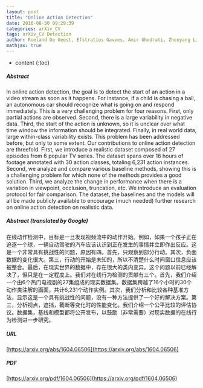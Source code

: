 ```yaml
---
layout: post
title: "Online Action Detection"
date: 2016-08-30 09:29:39
categories: arXiv_CV
tags: arXiv_CV Detection
author: Roeland De Geest, Efstratios Gavves, Amir Ghodrati, Zhenyang Li, Cees Snoek, Tinne Tuytelaars
mathjax: true
---
```


* content
{:toc}

##### Abstract
In online action detection, the goal is to detect the start of an action in a video stream as soon as it happens. For instance, if a child is chasing a ball, an autonomous car should recognize what is going on and respond immediately. This is a very challenging problem for four reasons. First, only partial actions are observed. Second, there is a large variability in negative data. Third, the start of the action is unknown, so it is unclear over what time window the information should be integrated. Finally, in real world data, large within-class variability exists. This problem has been addressed before, but only to some extent. Our contributions to online action detection are threefold. First, we introduce a realistic dataset composed of 27 episodes from 6 popular TV series. The dataset spans over 16 hours of footage annotated with 30 action classes, totaling 6,231 action instances. Second, we analyze and compare various baseline methods, showing this is a challenging problem for which none of the methods provides a good solution. Third, we analyze the change in performance when there is a variation in viewpoint, occlusion, truncation, etc. We introduce an evaluation protocol for fair comparison. The dataset, the baselines and the models will all be made publicly available to encourage (much needed) further research on online action detection on realistic data.

##### Abstract (translated by Google)
在线动作检测中，目标是一旦发现视频流中的动作开始。例如，如果一个孩子正在追逐一个球，一辆自动驾驶的汽车应该认识到正在发生的事情并立即作出反应。这是一个非常具有挑战性的问题，原因有四。首先，只观察到部分行动。其次，负面数据的变化很大。第三，行动的开始是未知的，所以不清楚什么时间窗口信息应该被整合。最后，在现实世界的数据中，存在很大的类内变异。这个问题以前已经解决了，但只是在一定程度上。我们对在线行为检测的贡献有三个。首先，我们介绍一个由6个热门电视剧的27集组成的现实数据集。数据集跨越了16个小时的30个动作类注解的画面，共计6,231个动作实例。其次，我们分析和比较各种基准方法，显示这是一个具有挑战性的问题，没有一种方法提供了一个好的解决方案。第三，分析视点，遮挡，截断等变化时的性能变化。我们介绍一个公平比较的评估协议。数据集，基线和模型都将公开发布，以鼓励（非常需要）对现实数据的在线行为检测进一步研究。

##### URL
[https://arxiv.org/abs/1604.06506](https://arxiv.org/abs/1604.06506)

##### PDF
[https://arxiv.org/pdf/1604.06506](https://arxiv.org/pdf/1604.06506)

